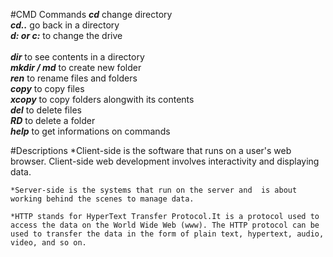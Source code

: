 #CMD Commands
    ***cd***          change directory</br>
    ***cd..***        go back in a directory</br>
    ***d: or c:***    to change the drive</br>      
    ***dir***         to see contents in a directory</br>
    ***mkdir<folder name> / md<folder name>***   to create new folder</br>
    ***ren***         to rename files and folders</br>
    ***copy***        to copy files</br>
    ***xcopy***       to copy folders alongwith its contents</br>
    ***del***         to delete files</br>
    ***RD***         to delete a folder</br>
    ***help***       to get informations on commands</br>

#Descriptions
    *Client-side is the software that runs on a user's web browser. Client-side web development involves interactivity and displaying data.

    *Server-side is the systems that run on the server and  is about working behind the scenes to manage data.

    *HTTP stands for HyperText Transfer Protocol.It is a protocol used to access the data on the World Wide Web (www). The HTTP protocol can be used to transfer the data in the form of plain text, hypertext, audio, video, and so on.


   
                

